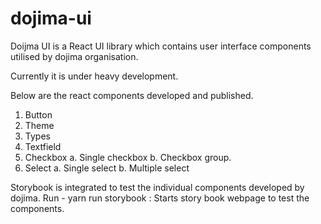 # dojima-ui

Doijma UI is a React UI library which contains user interface components utilised by dojima organisation.

Currently it is under heavy development.

Below are the react components developed and published.

1. Button
2. Theme
3. Types
4. Textfield
5. Checkbox
   a. Single checkbox
   b. Checkbox group.
6. Select
   a. Single select
   b. Multiple select

Storybook is integrated to test the individual components developed by dojima.
Run -
yarn run storybook : Starts story book webpage to test the components.
